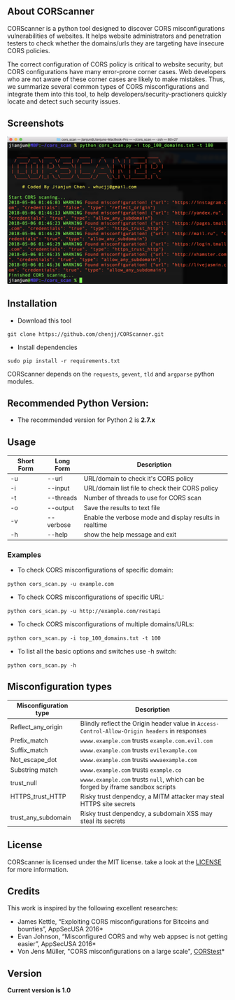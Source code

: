 ## About CORScanner 

CORScanner is a python tool designed to discover CORS misconfigurations vulnerabilities of websites. It helps website administrators and penetration testers to check whether the domains/urls they are targeting have insecure CORS policies. 

The correct configuration of CORS policy is critical to website security, but CORS configurations have many error-prone corner cases.  Web developers who are not aware of these corner cases are likely to make mistakes. Thus, we summarize several common types of CORS misconfigurations and integrate them into this tool,  to help developers/security-practioners quickly locate and detect such security issues.

## Screenshots

![CORScanner](images/screenshot.png "CORScanner in action")

## Installation

- Download this tool
```
git clone https://github.com/chenjj/CORScanner.git
```

- Install dependencies
```
sudo pip install -r requirements.txt
```

CORScanner depends on the `requests`, `gevent`, `tld` and `argparse` python modules.

## Recommended Python Version:

* The recommended version for Python 2 is **2.7.x**

## Usage

Short Form    | Long Form     | Description
------------- | ------------- |-------------
-u            | --url         | URL/domain to check it's CORS policy
-i            | --input       | URL/domain list file to check their CORS policy
-t            | --threads     | Number of threads to use for CORS scan
-o            | --output      | Save the results to text file
-v            | --verbose     | Enable the verbose mode and display results in realtime
-h            | --help        | show the help message and exit

### Examples

* To check CORS misconfigurations of specific domain:

``python cors_scan.py -u example.com``

* To check CORS misconfigurations of specific URL:

``python cors_scan.py -u http://example.com/restapi``

* To check CORS misconfigurations of multiple domains/URLs:

``python cors_scan.py -i top_100_domains.txt -t 100``

* To list all the basic options and switches use -h switch:

```python cors_scan.py -h```

## Misconfiguration types

Misconfiguration type    | Description
------------------------ | --------------------------
Reflect_any_origin       | Blindly reflect the Origin header value in `Access-Control-Allow-Origin headers` in responses
Prefix_match             | `wwww.example.com` trusts `example.com.evil.com`
Suffix_match             | `wwww.example.com` trusts `evilexample.com`
Not_escape_dot           | `wwww.example.com` trusts `wwwaexample.com`
Substring match          | `wwww.example.com` trusts `example.co`
trust_null               | `wwww.example.com` trusts `null`, which can be forged by iframe sandbox scripts
HTTPS_trust_HTTP         | Risky trust denpendcy, a MITM attacker may steal HTTPS site secrets
trust_any_subdomain      | Risky trust denpendcy, a subdomain XSS may steal its secrets

## License

CORScanner is licensed under the MIT license. take a look at the [LICENSE](./LICENSE) for more information.


## Credits
This work is inspired by the following excellent researches:

* James Kettle, “Exploiting CORS misconfigurations for Bitcoins and bounties”, AppSecUSA 2016*
* Evan Johnson, “Misconfigured CORS and why web appsec is not getting easier”,  AppSecUSA 2016*
* Von Jens Müller, "CORS misconfigurations on a large scale", [CORStest](https://github.com/RUB-NDS/CORStest)*

## Version
**Current version is 1.0**

